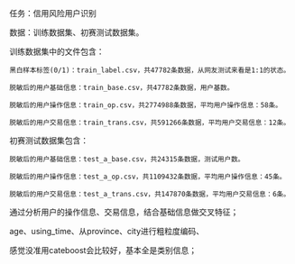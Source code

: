 任务：信用风险用户识别

数据：训练数据集、初赛测试数据集。

训练数据集中的文件包含：

    黑白样本标签(0/1)：train_label.csv，共47782条数据，从网友测试来看是1:1的状态。

    脱敏后的用户基础信息：train_base.csv，共47782条数据，用户基数。

    脱敏后的用户操作信息：train_op.csv，共2774988条数据，平均用户操作信息：58条。

    脱敏后的用户交易信息：train_trans.csv，共591266条数据，平均用户交易信息：12条。

初赛测试数据集包含：

    脱敏后的用户基础信息：test_a_base.csv，共24315条数据，测试用户数。

    脱敏后的用户操作信息：test_a_op.csv，共1109432条数据，平均用户操作信息：45条。

    脱敏后的用户交易信息：test_a_trans.csv，共147870条数据，平均用户交易信息：6条。
   
通过分析用户的操作信息、交易信息，结合基础信息做交叉特征；

age、using_time、从province、city进行粗粒度编码、

感觉没准用cateboost会比较好，基本全是类别信息；

